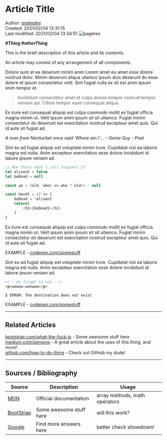 <!--
! PENDING COMPLETION
! more usage, testing required
 -->


# Article Title

Author: [pratiqdev]  
Created: 2021/02/04 13:31:15  
Last modified: 2021/02/04 13:34:51
![pageres](https://placekitten.com/1000/500)

***\#Thing \#otherThing***

This is the brief description of this article and its contents.

An article may consist of any arrangement of all components. 

Dolore sunt et ea deserunt minim anim Lorem amet eu amet esse dolore nostrud dolor. Minim deserunt aliqua ullamco ipsum duis deserunt do esse dolore et ipsum consectetur velit. Sint fugiat nulla ex sit est anim ipsum enim tempor et.

> Incididunt consectetur amet et culpa dolore tempor nostrud tempor veniam qui.
> Cillum tempor esse consequat aliqua.

Ex irure est consequat aliquip est culpa commodo mollit ex fugiat officia magna minim ut. Velit ipsum anim ipsum sit sit ullamco. Fugiat minim consectetur do deserunt est exercitation nostrud excepteur amet quis. Qui id aute sit fugiat ad.


*A man from Nantucket once said 'Where am I'... --Some Guy - Past*


Sint eu ad fugiat aliquip est voluptate minim irure. Cupidatat nisi ea laboris magna est nulla. Anim excepteur exercitation esse dolore incididunt id labore ipsum veniam ad.

```js
// Now thats what I call Snippets 27
let alivent = false
let beDead = null

const ye = (old, who) => who ? old++ : null

const hmsdt = () => {
    beDead = !alivent
    return(
        <h2>{beDead}</h2>
    )
}
```

Ex irure est consequat aliquip est culpa commodo mollit ex fugiat officia magna minim ut. Velit ipsum anim ipsum sit sit ullamco. Fugiat minim consectetur do deserunt est exercitation nostrud excepteur amet quis. Qui id aute sit fugiat ad.

EXAMPLE - [codepen.com/somestuff](http://codepen.com/somestuff "Do things")

Sint eu ad fugiat aliquip est voluptate minim irure. Cupidatat nisi ea laboris magna est nulla. Anim excepteur exercitation esse dolore incididunt id labore ipsum veniam ad.


```html
<!-- do forget to not -->
<p>wowow-weewow</p>
```

```
$ ERROR: The destination does not exist
```

EXAMPLE - [codepen.com/somestuff](http://codepen.com/somestuff "Do things")

<hr>


## Related Articles

[bootstrap.com/what-the-fuck-is](http://getbootstrap.com) - Some awesome stuff here  
[medium.com/persons](http://medium.com/persons) - A great article about the uses of this thing, and more!  
[github.com/how-to-do-thing](http://github.com/how-to-do-thing) - Check out GitHub my dude!  

<hr>

## Sources / Bibliography

Source | Description | Usage
-|-|-
| [MDN](http://github.com) | Official documentation | array methods, math operators
| [BootStrap](http://getbootstrap.com) | Some awesome stuff here | will this work?
| [Google](http://google.com) | Find more answers here | better check showdown!




<!-- Links used in this article ------------------------------->
[pratiqdev]: http://www.gitgub.com/pratiqdev
[PlaceKitten]: http://placekitten.com
